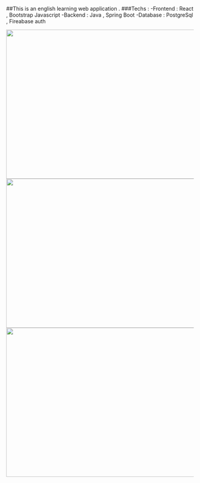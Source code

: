 ##This is an english learning web application . 
###Techs :
  -Frontend : React , Bootstrap Javascript
  -Backend : Java , Spring Boot 
  -Database : PostgreSql , Fireabase auth 

<img src="https://github.com/user-attachments/assets/0099db7c-e3ad-464c-8ddf-a9b7c3d63d8c" width="600" height="400">
<img src="https://github.com/user-attachments/assets/137ee0b8-4c72-4900-bf7c-4bb61527b055" width="600" height="400">
<img src="https://github.com/user-attachments/assets/d17dbbcf-9e07-4853-8cf8-70bf1485b7b6" width="600" height="400">

